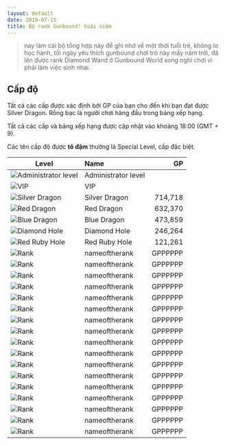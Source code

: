 ```yaml
---
layout: default
date: 2019-07-15
title: Bộ rank Gunbound! hoài niệm
---
```


> nay làm cái bộ tổng hợp này để ghi nhớ về một thời tuổi trẻ, không lo học hành, tối ngày yêu thích gunbound chơi trò này mấy năm trời, đã lên được rank Diamond Wand ở Gunbound World xong nghỉ chơi vì phải làm việc sinh nhai.

## Cấp độ

Tất cả các cấp được xác định bởi GP của bạn cho đến khi bạn đạt được Silver Dragon. Rồng bạc là người chơi hàng đầu trong bảng xếp hạng. 

Tất cả các cấp và bảng xếp hạng được cập nhật vào khoảng 18:00 (GMT + 9).

Các tên cấp độ được **tô đậm** thường là Special Level, cấp đặc biệt.

| Level        | Name           | GP  |
| ------------- |:--------------| -----:|
| ![Administrator level](https://data.tiep.me/assets/img/icons/small/rank_0.gif)      | Administrator level |  |
| ![VIP](https://data.tiep.me/assets/img/icons/small/rank_42.gif)      | VIP |  |
| ![Silver Dragon](https://data.tiep.me/assets/img/icons/small/rank_24.gif)      | Silver Dragon | 714,718 |
| ![Red Dragon](https://data.tiep.me/assets/img/icons/small/rank_23.gif)      | Red Dragon | 632,370 |
| ![Blue Dragon](https://data.tiep.me/assets/img/icons/small/rank_22.gif)      | Blue Dragon | 473,859 |
| ![Diamond Hole](https://data.tiep.me/assets/img/icons/small/rank_21.gif)      | Diamond Hole | 246,264 |
| ![Red Ruby Hole](https://data.tiep.me/assets/img/icons/small/rank_20.gif)      | Red Ruby Hole | 121,261 |
| ![Rank](imageurl)      | nameoftherank | GPPPPPP |
| ![Rank](imageurl)      | nameoftherank | GPPPPPP |
| ![Rank](imageurl)      | nameoftherank | GPPPPPP |
| ![Rank](imageurl)      | nameoftherank | GPPPPPP |
| ![Rank](imageurl)      | nameoftherank | GPPPPPP |
| ![Rank](imageurl)      | nameoftherank | GPPPPPP |
| ![Rank](imageurl)      | nameoftherank | GPPPPPP |
| ![Rank](imageurl)      | nameoftherank | GPPPPPP |
| ![Rank](imageurl)      | nameoftherank | GPPPPPP |
| ![Rank](imageurl)      | nameoftherank | GPPPPPP |
| ![Rank](imageurl)      | nameoftherank | GPPPPPP |
| ![Rank](imageurl)      | nameoftherank | GPPPPPP |
| ![Rank](imageurl)      | nameoftherank | GPPPPPP |
| ![Rank](imageurl)      | nameoftherank | GPPPPPP |
| ![Rank](imageurl)      | nameoftherank | GPPPPPP |
| ![Rank](imageurl)      | nameoftherank | GPPPPPP |
| ![Rank](imageurl)      | nameoftherank | GPPPPPP |
